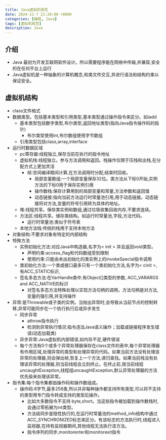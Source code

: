 ```yaml
---
title: Java虚拟机规范
date: 2024-11-7 21:20:00 +0800
categories: [编程, Java]
tags: [虚拟机规范] 
description: Java
---
```


## 介绍

- Java 最初为开发互联网软件设计。所以需要程序能在网络中传输,并兼容,安全的在任何平台上运行  
- Java虚拟机是一种抽象的计算机概念,和类文件交互,并进行语法和结构约束以保证安全。  

## 虚拟机结构

- class文件格式
- 数据类型。包括基本类型和引用类型,基本类型通过操作指令来区分。如iadd
  - 基本类型包括数字类型,布尔类型,返回地址类型(指向Java指令操作码的指针)
    - 布尔类型使用int,布尔数组使用字节数组  
  - 引用类型包括class,array,interface
- 运行时数据区域
  - pc寄存器:线程独立,保存当前在执行的指令地址
  - 虚拟机栈:线程独立。参与方法调用和返回。栈操作仅限于压栈和出栈,在分配方式上更加灵活
    - 帧:空间编译期间计算,在方法调用时分配,结束时回收。
      - 局部变量数组:一个局部变量保存32位。类方法从下标0开始,实例方法的下标0用于保存实例引用
      - 操作数栈:保存计算用到的局部变量和常量,方法参数和返回值
      - 动态链接:指向当前方法运行时常量池引用,用于动态链接。动态链接将对方法,变量的符号引用转为具体的地址。
  - 堆:线程共享。保存类实例和数组,通过垃圾收集回收内存,不要求连续。
  - 方法区:线程共享。储存类结构。如运行时常量池,字段,方法代码。
    - 运行时常量池:类似于符号表
  - 本地方法栈:传统的栈用于支持本地方法
- 对象结构:不要求对象有特定的内部结构  
- 特殊方法
  - 实例初始化方法:对应Java中构造器,名字为< init > 并且返回void类型。
    - 声明约束:access_flag和代码数组受到限制
    - 使用约束:只能由未出初始化的类实例上的invokeSpecial指令调用
  - 类初始化方法:一个类或接口最多只有一个类初始化方法,名字为< cinit >,有ACC_STATIC标识,
  - 签名多态方法:在VarHandle类中,有Object[]类型的参数, ACC_VARARGS and ACC_NATIVE的标识
    - 对签名多态方法特殊处理以实现方法句柄的调用。方法句柄是对方法,变量的强引用,并支持操作
- 异常:是Throwable或子类的实例。当抛出异常时,会导致从当前节点的控制转移,异常可能同步在一个执行执行后或异步发生
  - 同步异常
    - athrow指令执行
    - 检测到异常执行情况:指令违法Java语义操作；加载或链接程序发生错误(动态加载类)
  - 异步异常:Java虚拟机内部错误,如内存不足,硬件错误
  - 每个方法有0个或多个异常处理器保存在class文件的表中,每个异常处理器有作用区域,处理异常的类型和处理异常的代码。如果当前方法没有处理该异常的处理器,则会弹出帧,恢复上一个方法,递归查找。如果当前栈没有处理该异常的处理器,则当前线程会立刻终止。在终止前,按当前线程uncaughtException,线程组uncaughtException,默认异常处理器的方法优先级来处理该异常。
- 指令集:每个指令集都由操作码和操作数组成。
  - 操作码:8字节,最多256类,所以并非每种操作都支持所有类型,可以将不支持的类型用专门指令转成支持的类型后操作。
    - 比如大多数指令不支持 byte,short。当这些指令被加载到操作数栈时,会通过零拓展为int类型。
    - 方法级同步是隐性执行的,在运行时常量池的method_info结构中通过ACC_SYNCHRONIZED标志来区分。有该标志的方法执行时,线程进入监视器,在持有监视器期间,其他线程无法执行该方法。
    - 指令序列的同步,monitorenter和monitorexit指令